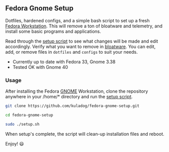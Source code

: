 ## Fedora Gnome Setup

Dotfiles, hardened configs, and a simple bash script to set up a fresh [Fedora Workstation](https://getfedora.org/en/workstation/). This will remove a ton of bloatware and telemetry, and install some basic programs and applications.

Read through the [setup script](https://github.com/kuladog/fedora-gnome-setup/blob/main/setup.sh) to see what changes will be made and edit accordingly. Verify what you want to remove in [bloatware](https://github.com/kuladog/fedora-gnome-setup/blob/main/bloatware). You can edit, add, or remove files in `dotfiles` and `configs` to suit your needs.

- Currently up to date with Fedora 33, Gnome 3.38
- Tested OK with Gnome 40

### Usage

After installing the Fedora [GNOME](https://www.gnome.org/) Workstation, clone the repository anywhere in your /home/* directory and run the [setup script](https://github.com/kuladog/fedora-gnome-setup/blob/main/setup.sh).

```sh
git clone https://github.com/kuladog/fedora-gnome-setup.git
```
```sh
cd fedora-gnome-setup
```
```sh
sudo ./setup.sh
```

When setup's complete, the script will clean-up installation files and reboot.

Enjoy! :smiley: 






